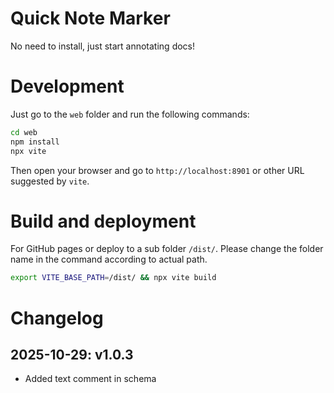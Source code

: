 # Quick Note Marker

No need to install, just start annotating docs!

# Development

Just go to the `web` folder and run the following commands:

```bash
cd web
npm install
npx vite
```

Then open your browser and go to `http://localhost:8901` or other URL suggested by `vite`.

# Build and deployment

For GitHub pages or deploy to a sub folder `/dist/`. Please change the folder name in the command according to actual path.

```bash
export VITE_BASE_PATH=/dist/ && npx vite build
```

# Changelog

## 2025-10-29: v1.0.3

- Added text comment in schema